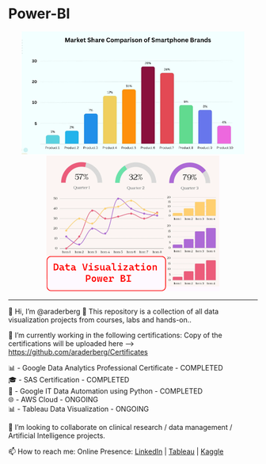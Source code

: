 # Power-BI

<p align="center">
  <img src="visual_bars.png" width="450" title="Data Visualization">
  <img src="visuals.png" width="350" title="Data Visualization Power BI">
</p>

------------------------------------------------------------------
👋 Hi, I’m @araderberg
👀 This repository is a collection of all data visualization projects from courses, labs and hands-on..

🌱 I’m currently working in the following certifications: Copy of the certifications will be uploaded here --> https://github.com/araderberg/Certificates

📊 - Google Data Analytics Professional Certificate - COMPLETED</br>
🎓 - SAS Certification - COMPLETED</br>
📜 - Google IT Data Automation using Python - COMPLETED</br>
🌐 - AWS Cloud - ONGOING</br>
📊 - Tableau Data Visualization - ONGOING</br>

💞️ I’m looking to collaborate on clinical research / data management / Artificial Intelligence projects.

📫 How to reach me: Online Presence:
[LinkedIn](https://www.linkedin.com/in/aaliyahraderberg/) | [Tableau](https://public.tableau.com/app/profile/aaliyahraderberg/vizzes) | [Kaggle](https://www.kaggle.com/aaliyahraderberg)
